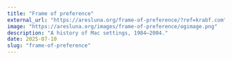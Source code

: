 ```yaml
---
title: "Frame of preference"
external_url: "https://aresluna.org/frame-of-preference/?ref=krabf.com"
image: "https://aresluna.org/images/frame-of-preference/ogimage.png"
description: "A history of Mac settings, 1984–2004."
date: 2025-07-10
slug: "frame-of-preference"
---
```

